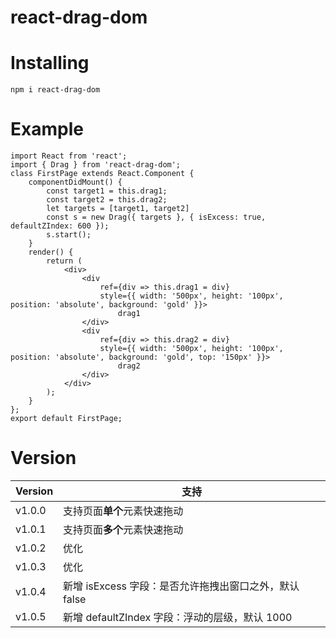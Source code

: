 # react-drag-dom

# Installing

```
npm i react-drag-dom
```

# Example

```
import React from 'react';
import { Drag } from 'react-drag-dom';
class FirstPage extends React.Component {
    componentDidMount() {
        const target1 = this.drag1;
        const target2 = this.drag2;
        let targets = [target1, target2]
        const s = new Drag({ targets }, { isExcess: true, defaultZIndex: 600 });
        s.start();
    }
    render() {
        return (
            <div>
                <div
                    ref={div => this.drag1 = div}
                    style={{ width: '500px', height: '100px', position: 'absolute', background: 'gold' }}>
                        drag1
                </div>
                <div
                    ref={div => this.drag2 = div}
                    style={{ width: '500px', height: '100px', position: 'absolute', background: 'gold', top: '150px' }}>
                        drag2
                </div>
            </div>
        );
    }
};
export default FirstPage;
```

# Version

| Version | 支持                                                   |
| ------- | ------------------------------------------------------ |
| v1.0.0  | 支持页面**单个**元素快速拖动                           |
| v1.0.1  | 支持页面**多个**元素快速拖动                           |
| v1.0.2  | 优化                                                   |
| v1.0.3  | 优化                                                   |
| v1.0.4  | 新增 isExcess 字段：是否允许拖拽出窗口之外，默认 false |
| v1.0.5  | 新增 defaultZIndex 字段：浮动的层级，默认 1000         |
